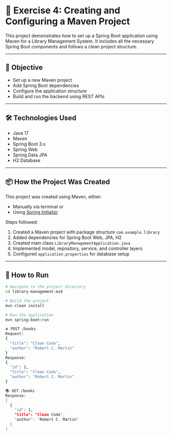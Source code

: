 # 📘 Exercise 4: Creating and Configuring a Maven Project

This project demonstrates how to set up a Spring Boot application using Maven for a Library Management System. It includes all the necessary Spring Boot components and follows a clean project structure.

---

## 🎯 Objective

- Set up a new Maven project
- Add Spring Boot dependencies
- Configure the application structure
- Build and run the backend using REST APIs

---

## 🛠 Technologies Used

- Java 17
- Maven
- Spring Boot 3.x
- Spring Web
- Spring Data JPA
- H2 Database

---

## 📦 How the Project Was Created

This project was created using Maven, either:
- Manually via terminal or
- Using [Spring Initializr](https://start.spring.io)

Steps followed:
1. Created a Maven project with package structure `com.example.library`
2. Added dependencies for Spring Boot Web, JPA, H2
3. Created main class `LibraryManagementApplication.java`
4. Implemented model, repository, service, and controller layers
5. Configured `application.properties` for database setup

---

## 🚀 How to Run

```bash
# Navigate to the project directory
cd library-management-ex4

# Build the project
mvn clean install

# Run the application
mvn spring-boot:run

➕ POST /books
Request:
{
  "title": "Clean Code",
  "author": "Robert C. Martin"
}
Response:
{
  "id": 1,
  "title": "Clean Code",
  "author": "Robert C. Martin"
}

📚 GET /books
Response:
[
  {
    "id": 1,
    "title": "Clean Code",
    "author": "Robert C. Martin"
  }
]
